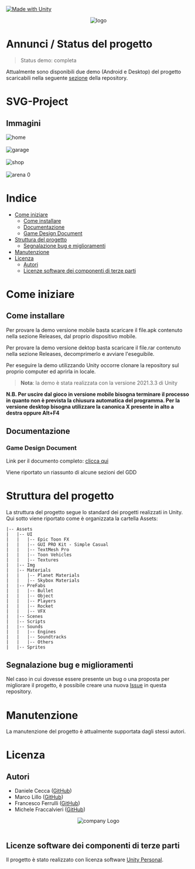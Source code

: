 <!-- aggiungere badge -->
[![Made with Unity](https://img.shields.io/badge/Made%20with-Unity-57b9d3.svg?style=flat&logo=unity)](https://unity3d.com)

<center> <img src = "res/img/gameLogo.png" alt = "logo"> </center>


# Annunci / Status del progetto
> Status demo: completa

Attualmente sono disponibili due demo (Android e Desktop) del progetto scaricabili nella seguente [sezione](https://github.com/Ferru2000/Progetto-SVG/releases) della repository.

# SVG-Project

## Immagini
<img src = "res/img/home.png" alt = "home">
<br>
<br>
<img src = "res/img/garage.png" alt = "garage">
<br>
<br>
<img src = "res/img/shop.png" alt = "shop">
<br>
<br>
<img src = "res/img/arena0.png" alt = "arena 0">

# Indice

- [Come iniziare](#come-iniziare)
  - [Come installare](#come-installare)
  - [Documentazione](#documentazione)
  - [Game Design Document](#game-design-document)
- [Struttura del progetto](#struttura-del-progetto)
  - [Segnalazione bug e miglioramenti](#segnalazione-bug-e-miglioramenti)
- [Manutenzione](#manutenzione)
- [Licenza](#licenza)
  - [Autori](#autori)
  - [Licenze software dei componenti di terze parti](#licenze-software-dei-componenti-di-terze-parti)

# Come iniziare

## Come installare
Per provare la demo versione mobile basta scaricare il file.apk contenuto nella sezione Releases, dal proprio dispositivo mobile.

Per provare la demo versione dektop basta scaricare il file.rar contenuto nella sezione Releases, decomprimerlo e avviare l'eseguibile.

Per eseguire la demo utilizzando Unity occorre clonare la repository sul proprio computer ed aprirla in locale.

> **Nota**: la demo è stata realizzata con la versione 2021.3.3 di Unity

**N.B. Per uscire dal gioco in versione mobile bisogna terminare il processo in quanto non è prevista la chiusura automatica del programma. Per la versione desktop bisogna utilizzare la canonica X presente in alto a destra oppure Alt+F4**

## Documentazione
### Game Design Document
Link per il documento completo: [clicca qui](https://github.com/Ferru2000/Progetto-SVG/blob/main/doc/GDD%20-%20Game%20Design%20Document.pdf)

Viene riportato un riassunto di alcune sezioni del GDD

# Struttura del progetto

La struttura del progetto segue lo standard dei progetti realizzati in Unity. Qui sotto viene riportato come è organizzata la cartella Assets:

```
|-- Assets
|   |-- UI
|   |   |-- Epic Toon FX
|   |   |-- GUI PRO Kit - Simple Casual
|   |   |-- TextMesh Pro
|   |   |-- Toon Vehicles
|   |   |-- Textures
|   |-- Img
|   |-- Materials
|   |   |-- Planet Materials
|   |   |-- Skybox Materials
|   |-- PreFabs
|   |   |-- Bullet
|   |   |-- Object
|   |   |-- Players
|   |   |-- Rocket
|   |   |-- VFX
|   |-- Scenes
|   |-- Scripts
|   |-- Sounds
|   |   |-- Engines
|   |   |-- Soundtracks
|   |   |-- Others
|   |-- Sprites
```

## Segnalazione bug e miglioramenti
Nel caso in cui dovesse essere presente un bug o una proposta per migliorare il progetto, è possibile creare una nuova [Issue]((https://github.com/Ferru2000/Progetto-SVG/issues/new)) in questa repository.

# Manutenzione
La manutenzione del progetto è attualmente supportata dagli stessi autori.

# Licenza

## Autori
- Daniele Cecca ([GitHub](https://github.com/DanieleCecca))
- Marco Lillo ([GitHub](https://github.com/MarcoLillx))
- Francesco Ferrulli ([GitHub](https://github.com/Ferru2000))
- Michele Fraccalvieri ([GitHub](https://github.com/Citrone16))

<center><img src = "res/img/logoCompany.png" alt = "company Logo"></center>

<br>

## Licenze software dei componenti di terze parti
Il progetto è stato realizzato con licenza software [Unity Personal](https://store.unity.com/products/unity-personal).
